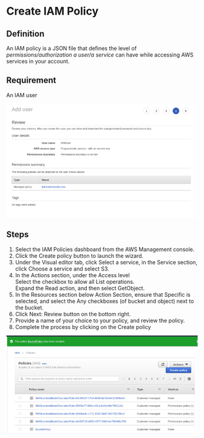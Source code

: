 # Create IAM Policy
## Definition
An IAM policy is a JSON file that defines the level of *permissions/authorization a user/a service* can have while accessing AWS services in your account.

## Requirement
An IAM user

![IAMUSER](IAM-USER.png?raw=true "IAMUSER")

## Steps
1. Select the IAM Policies dashboard from the AWS Management console.  
2. Click the Create policy button to launch the wizard.  
3. Under the Visual editor tab, click Select a service, in the Service section, 
click Choose a service and select S3.  
4. In the Actions section, under the Access level  
    Select the checkbox to allow all List operations.  
    Expand the Read action, and then select GetObject.  
5. In the Resources section below Action Section, ensure that 
Specific is selected, and select the Any checkboxes (of bucket and object) 
next to the bucket.   
6. Click Next: Review button on the bottom right.  
7. Provide a name of your choice to your policy, and review the policy.  
8. Complete the process by clicking on the Create policy


![bucketpolicy](Bucket-policy.png?raw=true "bucketpolicy")